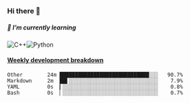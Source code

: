 ### Hi there 👋

##### 🌱 I’m currently learning

![C++](https://img.shields.io/badge/-C++-00599C?style=flat-square&logo=c)![Python](https://img.shields.io/badge/-Python-black?style=flat-square&logo=Python)


<!-- waka-box start -->
#### <a href="https://gist.github.com/bf274261b4c8553e17fc709dfc3cfa97" target="_blank">Weekly development breakdown</a>
```text
Other     	 24m █████████████████████████████░░░   90.7% 
Markdown  	 2m  ██▌░░░░░░░░░░░░░░░░░░░░░░░░░░░░░    7.9% 
YAML      	 0s  ▎░░░░░░░░░░░░░░░░░░░░░░░░░░░░░░░    0.8% 
Bash      	 0s  ▏░░░░░░░░░░░░░░░░░░░░░░░░░░░░░░░    0.7% 
```
<!-- Powered by https://github.com/YouEclipse/waka-box-go . -->
<!-- waka-box end -->



<!--
**KomoreKalu/KomoreKalu** is a ✨ _special_ ✨ repository because its `README.md` (this file) appears on your GitHub profile.

Here are some ideas to get you started:

- 🔭 I’m currently working on ...
- 🌱 I’m currently learning ...
- 👯 I’m looking to collaborate on ...
- 🤔 I’m looking for help with ...
- 💬 Ask me about ...
- 📫 How to reach me: ...
- 😄 Pronouns: ...
- ⚡ Fun fact: ...
-->
